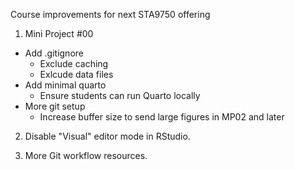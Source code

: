 Course improvements for next STA9750 offering

1. Mini Project #00
  - Add .gitignore
    - Exclude caching
    - Exlcude data files
  - Add minimal quarto
    - Ensure students can run Quarto locally
  - More git setup
    - Increase buffer size to send large figures in MP02 and later

2. Disable "Visual" editor mode in RStudio. 

3. More Git workflow resources. 
